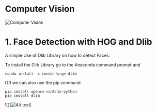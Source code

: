 # Computer Vision

![Computer Vision](https://www.oracle.com/a/tech/img/cc06-computer-vision.jpg)

# 1. Face Detection with HOG and Dlib

A simple Use of Dlib Library on how to detect Faces.

To install the Dlib Library go to the Anaconda command prompt and

```
conda install -c conda-forge dlib
```

OR we can also use the pip command

```
pip install opencv-contrib-python
pip install dlib
```

![](![Alt text](image.png))
